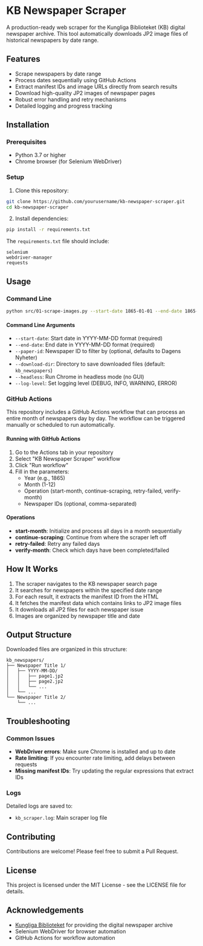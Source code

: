 # KB Newspaper Scraper

A production-ready web scraper for the Kungliga Biblioteket (KB) digital newspaper archive. This tool automatically downloads JP2 image files of historical newspapers by date range.

## Features

- Scrape newspapers by date range
- Process dates sequentially using GitHub Actions
- Extract manifest IDs and image URLs directly from search results
- Download high-quality JP2 images of newspaper pages
- Robust error handling and retry mechanisms
- Detailed logging and progress tracking

## Installation

### Prerequisites

- Python 3.7 or higher
- Chrome browser (for Selenium WebDriver)

### Setup

1. Clone this repository:
```bash
git clone https://github.com/yourusername/kb-newspaper-scraper.git
cd kb-newspaper-scraper
```

2. Install dependencies:
```bash
pip install -r requirements.txt
```

The `requirements.txt` file should include:
```
selenium
webdriver-manager
requests
```

## Usage

### Command Line

```bash
python src/01-scrape-images.py --start-date 1865-01-01 --end-date 1865-01-02 --download-dir kb_newspapers --headless
```

#### Command Line Arguments

- `--start-date`: Start date in YYYY-MM-DD format (required)
- `--end-date`: End date in YYYY-MM-DD format (required)
- `--paper-id`: Newspaper ID to filter by (optional, defaults to Dagens Nyheter)
- `--download-dir`: Directory to save downloaded files (default: `kb_newspapers`)
- `--headless`: Run Chrome in headless mode (no GUI)
- `--log-level`: Set logging level (DEBUG, INFO, WARNING, ERROR)

### GitHub Actions

This repository includes a GitHub Actions workflow that can process an entire month of newspapers day by day. The workflow can be triggered manually or scheduled to run automatically.

#### Running with GitHub Actions

1. Go to the Actions tab in your repository
2. Select "KB Newspaper Scraper" workflow
3. Click "Run workflow"
4. Fill in the parameters:
   - Year (e.g., 1865)
   - Month (1-12)
   - Operation (start-month, continue-scraping, retry-failed, verify-month)
   - Newspaper IDs (optional, comma-separated)

#### Operations

- **start-month**: Initialize and process all days in a month sequentially
- **continue-scraping**: Continue from where the scraper left off
- **retry-failed**: Retry any failed days
- **verify-month**: Check which days have been completed/failed

## How It Works

1. The scraper navigates to the KB newspaper search page
2. It searches for newspapers within the specified date range
3. For each result, it extracts the manifest ID from the HTML
4. It fetches the manifest data which contains links to JP2 image files
5. It downloads all JP2 files for each newspaper issue
6. Images are organized by newspaper title and date

## Output Structure

Downloaded files are organized in this structure:
```
kb_newspapers/
├── Newspaper Title 1/
│   ├── YYYY-MM-DD/
│   │   ├── page1.jp2
│   │   ├── page2.jp2
│   │   └── ...
│   └── ...
└── Newspaper Title 2/
    └── ...
```

## Troubleshooting

### Common Issues

- **WebDriver errors**: Make sure Chrome is installed and up to date
- **Rate limiting**: If you encounter rate limiting, add delays between requests
- **Missing manifest IDs**: Try updating the regular expressions that extract IDs

### Logs

Detailed logs are saved to:
- `kb_scraper.log`: Main scraper log file

## Contributing

Contributions are welcome! Please feel free to submit a Pull Request.

## License

This project is licensed under the MIT License - see the LICENSE file for details.

## Acknowledgements

- [Kungliga Biblioteket](https://tidningar.kb.se/) for providing the digital newspaper archive
- Selenium WebDriver for browser automation
- GitHub Actions for workflow automation